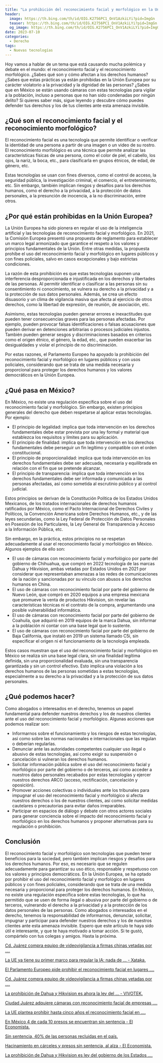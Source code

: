```yaml
---
title: "La prohibición del reconocimiento facial y morfológico en la Unión Europea: un ejemplo a seguir para México"
header:
  image: https://th.bing.com/th/id/OIG.K2756PC1_OnV1AzkiLYi?pid=ImgGn
  teaser: https://th.bing.com/th/id/OIG.K2756PC1_OnV1AzkiLYi?pid=ImgGn
  og_image: https://th.bing.com/th/id/OIG.K2756PC1_OnV1AzkiLYi?pid=ImgGn
date: 2023-07-10
categories:
  - Derecho
tags:
  - Nuevas tecnologías
---
```


Hoy vamos a hablar de un tema que está causando mucha polémica y debate en el mundo: el reconocimiento facial y el reconocimiento morfológico. ¿Sabes qué son y cómo afectan a los derechos humanos? ¿Sabes que estas prácticas ya están prohibidas en la Unión Europea por su carácter violatorio a la privacidad y la dignidad de las personas? ¿Sabes que en México se están usando cámaras con estas tecnologías para vigilar a la población, incluso a personas que no han sido condenadas por ningún delito? Si quieres saber más, sigue leyendo y descubre cómo puedes defender tus derechos y los de tus clientes ante esta amenaza invisible.

## ¿Qué son el reconocimiento facial y el reconocimiento morfológico?

El reconocimiento facial es una tecnología que permite identificar o verificar la identidad de una persona a partir de una imagen o un video de su rostro. El reconocimiento morfológico es una técnica que permite analizar las características físicas de una persona, como el color de piel, el cabello, los ojos, la nariz, la boca, etc., para clasificarla en grupos étnicos, de edad, de género, etc.

Estas tecnologías se usan con fines diversos, como el control de acceso, la seguridad pública, la investigación criminal, el comercio, el entretenimiento, etc. Sin embargo, también implican riesgos y desafíos para los derechos humanos, como el derecho a la privacidad, a la protección de datos personales, a la presunción de inocencia, a la no discriminación, entre otros.

## ¿Por qué están prohibidas en la Unión Europea?

La Unión Europea ha sido pionera en regular el uso de la inteligencia artificial y las tecnologías de reconocimiento facial y morfológico. En 2021, la Comisión Europea presentó una propuesta de reglamento para establecer un marco legal armonizado que garantice el respeto a los valores y principios fundamentales de la Unión. Entre otras medidas, la propuesta prohíbe el uso del reconocimiento facial y morfológico en lugares públicos y con fines policiales, salvo en casos excepcionales y bajo estrictas condiciones.

La razón de esta prohibición es que estas tecnologías suponen una interferencia desproporcionada e injustificada en los derechos y libertades de las personas. Al permitir identificar o clasificar a las personas sin su consentimiento ni conocimiento, se vulnera su derecho a la privacidad y a la protección de sus datos personales. Además, se crea un efecto disuasorio y un clima de vigilancia masiva que afecta al ejercicio de otros derechos, como la libertad de expresión, de reunión, de asociación, etc.

Asimismo, estas tecnologías pueden generar errores e inexactitudes que pueden tener consecuencias graves para las personas afectadas. Por ejemplo, pueden provocar falsas identificaciones o falsas acusaciones que pueden derivar en detenciones arbitrarias o procesos judiciales injustos. También pueden generar sesgos y discriminaciones basados en criterios como el origen étnico, el género, la edad, etc., que pueden exacerbar las desigualdades y violar el principio de no discriminación.

Por estas razones, el Parlamento Europeo ha apoyado la prohibición del reconocimiento facial y morfológico en lugares públicos y con usos policiales, considerando que se trata de una medida necesaria y proporcional para proteger los derechos humanos y los valores democráticos en la Unión Europea.

## ¿Qué pasa en México?

En México, no existe una regulación específica sobre el uso del reconocimiento facial y morfológico. Sin embargo, existen principios generales del derecho que deben respetarse al aplicar estas tecnologías. Por ejemplo:

- El principio de legalidad: implica que toda intervención en los derechos fundamentales debe estar prevista por una ley formal y material que establezca los requisitos y límites para su aplicación.
- El principio de finalidad: implica que toda intervención en los derechos fundamentales debe perseguir un fin legítimo y compatible con el orden constitucional.
- El principio de proporcionalidad: implica que toda intervención en los derechos fundamentales debe ser adecuada, necesaria y equilibrada en relación con el fin que se pretende alcanzar.
- El principio de transparencia: implica que toda intervención en los derechos fundamentales debe ser informada y comunicada a las personas afectadas, así como sometida al escrutinio público y al control judicial.

Estos principios se derivan de la Constitución Política de los Estados Unidos Mexicanos, de los tratados internacionales de derechos humanos ratificados por México, como el Pacto Internacional de Derechos Civiles y Políticos, la Convención Americana sobre Derechos Humanos, etc., y de las leyes secundarias, como la Ley Federal de Protección de Datos Personales en Posesión de los Particulares, la Ley General de Transparencia y Acceso a la Información Pública, etc.

Sin embargo, en la práctica, estos principios no se respetan adecuadamente al usar el reconocimiento facial y morfológico en México. Algunos ejemplos de ello son:

- El uso de cámaras con reconocimiento facial y morfológico por parte del gobierno de Chihuahua, que compró en 2022 tecnología de las marcas Dahua y Hikvision, ambas vetadas por Estados Unidos en 2021 por considerar que representaban amenazas a las redes de comunicaciones de la nación y sancionadas por su vínculo con abusos a los derechos humanos en China.
- El uso de cámaras con reconocimiento facial por parte del gobierno de Nuevo León, que compró en 2020 equipos a una empresa mexicana que promueve la venta de productos Hikvision, sin revelar las características técnicas ni el contrato de la compra, argumentando una posible vulnerabilidad informática.
- El uso de cámaras con reconocimiento facial por parte del gobierno de Coahuila, que adquirió en 2019 equipos de la marca Dahua, sin informar a la población ni contar con una base legal que lo sustente.
- El uso de cámaras con reconocimiento facial por parte del gobierno de Baja California, que instaló en 2019 un sistema llamado C5i, sin especificar el origen ni el funcionamiento de la tecnología empleada.

Estos casos muestran que el uso del reconocimiento facial y morfológico en México se realiza sin una base legal clara, sin una finalidad legítima definida, sin una proporcionalidad evaluada, sin una transparencia garantizada y sin un control efectivo. Esto implica una violación a los derechos humanos de las personas sometidas a estas tecnologías, especialmente a su derecho a la privacidad y a la protección de sus datos personales.

## ¿Qué podemos hacer?

Como abogados o interesados en el derecho, tenemos un papel fundamental para defender nuestros derechos y los de nuestros clientes ante el uso del reconocimiento facial y morfológico. Algunas acciones que podemos realizar son:

- Informarnos sobre el funcionamiento y los riesgos de estas tecnologías, así como sobre las normas nacionales e internacionales que las regulan o deberían regularlas.
- Denunciar ante las autoridades competentes cualquier uso ilegal o abusivo de estas tecnologías, así como exigir su suspensión o cancelación si vulneran los derechos humanos.
- Solicitar información pública sobre el uso del reconocimiento facial y morfológico por parte del gobierno o de terceros, así como acceder a nuestros datos personales recabados por estas tecnologías y ejercer nuestros derechos ARCO (acceso, rectificación, cancelación y oposición).
- Promover acciones colectivas o individuales ante los tribunales para impugnar el uso del reconocimiento facial y morfológico si afecta nuestros derechos o los de nuestros clientes, así como solicitar medidas cautelares o precautorias para evitar daños irreparables.
- Participar en espacios de diálogo y debate con otros actores sociales para generar conciencia sobre el impacto del reconocimiento facial y morfológico en los derechos humanos y proponer alternativas para su regulación o prohibición.

## Conclusión

El reconocimiento facial y morfológico son tecnologías que pueden tener beneficios para la sociedad, pero también implican riesgos y desafíos para los derechos humanos. Por eso, es necesario que se regulen adecuadamente para garantizar su uso ético, responsable y respetuoso con los valores y principios democráticos. En la Unión Europea, se ha optado por prohibir el uso del reconocimiento facial y morfológico en lugares públicos y con fines policiales, considerando que se trata de una medida necesaria y proporcional para proteger los derechos humanos. En México, no existe una regulación específica sobre estas tecnologías, lo que ha permitido que se usen de forma ilegal o abusiva por parte del gobierno o de terceros, vulnerando el derecho a la privacidad y a la protección de los datos personales de las personas. Como abogados o interesados en el derecho, tenemos la responsabilidad de informarnos, denunciar, solicitar, impugnar y participar para defender nuestros derechos y los de nuestros clientes ante esta amenaza invisible. Espero que este artículo te haya sido útil e interesante, y que te haya motivado a tomar acción. Si te gustó, compártelo con tus colegas y amigos. Hasta la próxima.

[Cd. Juárez compra equipo de videovigilancia a firmas chinas vetadas por .... ](https://aristeguinoticias.com/0706/investigacionesespeciales/cd-juarez-compra-equipo-de-videovigilancia-a-firmas-chinas-vetadas-por-eu/)

[La UE ya tiene su primer marco para regular la IA: nada de ... - Xataka. ](https://www.xataka.com/robotica-e-ia/ue-tiene-su-primer-marco-para-regular-ia-nada-reconocimiento-facial-transparencia-para-chatgpt)

[El Parlamento Europeo pide prohibir el reconocimiento facial en lugares .... ](https://www.elespanol.com/omicrono/20211006/parlamento-europeo-prohibir-reconocimiento-lugares-publicos-policiales/617438981_0.html)

[Cd. Juárez compra equipo de videovigilancia a firmas chinas vetadas por .... ](https://aristeguinoticias.com/0706/mexico/cd-juarez-compra-equipo-de-videovigilancia-a-firmas-chinas-vetadas-por-eu/)

[La prohibición de Dahua y Hikvision es ahora la ley del ... - VIVOTEK. ](https://www.vivotek.cl/es/news/prohibicion-dahua-y-hikvision-en-estados-unidos)

[Ciudad Juárez adquiere cámaras con reconocimiento facial de empresas .... ](https://r3d.mx/2023/06/16/ciudad-juarez-adquiere-camaras-con-reconocimiento-facial-de-empresas-vetadas-por-ee-uu/)

[La UE plantea prohibir hasta cinco años el reconocimiento facial en .... ](https://elpais.com/tecnologia/2020/01/17/actualidad/1579243471_725904.html)

[En México 4 de cada 10 presos se encuentran sin sentencia - El Economista. ](https://www.eleconomista.com.mx/politica/En-Mexico-4-de-cada-10-presos-se-encuentran-sin-sentencia-20201020-0118.html)

[Sin sentencia, 40% de las personas recluidas en el país. ](https://www.eleconomista.com.mx/politica/Sin-sentencia-40-de-las-personas-recluidas-en-el-pais-20220721-0143.html)

[Hacinamiento en cárceles y presos sin sentencia, al alza - El Economista. ](https://www.eleconomista.com.mx/politica/Hacinamiento-en-carceles-y-presos-sin-sentencia-al-alza-20220826-0001.html)

[La prohibición de Dahua y Hikvision es ley del gobierno de los Estados .... ](https://www.infoteknico.com/la-prohibicion-de-dahua-y-hikvision/)